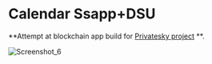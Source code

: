 # Calendar Ssapp+DSU

**Attempt at blockchain app build for [Privatesky project](https://privatesky.xyz/) **.

![Screenshot_6](https://user-images.githubusercontent.com/81817946/120524894-3ab58f80-c3e0-11eb-8cc4-a2b7bd642dbe.png)
